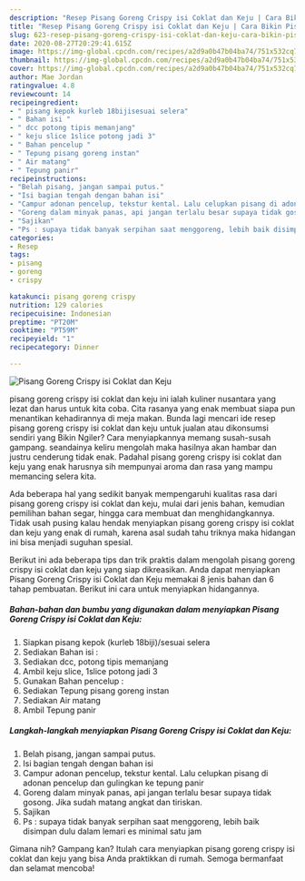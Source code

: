 ```yaml
---
description: "Resep Pisang Goreng Crispy isi Coklat dan Keju | Cara Bikin Pisang Goreng Crispy isi Coklat dan Keju Yang Menggugah Selera"
title: "Resep Pisang Goreng Crispy isi Coklat dan Keju | Cara Bikin Pisang Goreng Crispy isi Coklat dan Keju Yang Menggugah Selera"
slug: 623-resep-pisang-goreng-crispy-isi-coklat-dan-keju-cara-bikin-pisang-goreng-crispy-isi-coklat-dan-keju-yang-menggugah-selera
date: 2020-08-27T20:29:41.615Z
image: https://img-global.cpcdn.com/recipes/a2d9a0b47b04ba74/751x532cq70/pisang-goreng-crispy-isi-coklat-dan-keju-foto-resep-utama.jpg
thumbnail: https://img-global.cpcdn.com/recipes/a2d9a0b47b04ba74/751x532cq70/pisang-goreng-crispy-isi-coklat-dan-keju-foto-resep-utama.jpg
cover: https://img-global.cpcdn.com/recipes/a2d9a0b47b04ba74/751x532cq70/pisang-goreng-crispy-isi-coklat-dan-keju-foto-resep-utama.jpg
author: Mae Jordan
ratingvalue: 4.8
reviewcount: 14
recipeingredient:
- " pisang kepok kurleb 18bijisesuai selera"
- " Bahan isi "
- " dcc potong tipis memanjang"
- " keju slice 1slice potong jadi 3"
- " Bahan pencelup "
- " Tepung pisang goreng instan"
- " Air matang"
- " Tepung panir"
recipeinstructions:
- "Belah pisang, jangan sampai putus."
- "Isi bagian tengah dengan bahan isi"
- "Campur adonan pencelup, tekstur kental. Lalu celupkan pisang di adonan pencelup dan gulingkan ke tepung panir"
- "Goreng dalam minyak panas, api jangan terlalu besar supaya tidak gosong. Jika sudah matang angkat dan tiriskan."
- "Sajikan"
- "Ps : supaya tidak banyak serpihan saat menggoreng, lebih baik disimpan dulu dalam lemari es minimal satu jam"
categories:
- Resep
tags:
- pisang
- goreng
- crispy

katakunci: pisang goreng crispy 
nutrition: 129 calories
recipecuisine: Indonesian
preptime: "PT20M"
cooktime: "PT59M"
recipeyield: "1"
recipecategory: Dinner

---
```



![Pisang Goreng Crispy isi Coklat dan Keju](https://img-global.cpcdn.com/recipes/a2d9a0b47b04ba74/751x532cq70/pisang-goreng-crispy-isi-coklat-dan-keju-foto-resep-utama.jpg)


pisang goreng crispy isi coklat dan keju ini ialah kuliner nusantara yang lezat dan harus untuk kita coba. Cita rasanya yang enak membuat siapa pun menantikan kehadirannya di meja makan.
Bunda lagi mencari ide resep pisang goreng crispy isi coklat dan keju untuk jualan atau dikonsumsi sendiri yang Bikin Ngiler? Cara menyiapkannya memang susah-susah gampang. seandainya keliru mengolah maka hasilnya akan hambar dan justru cenderung tidak enak. Padahal pisang goreng crispy isi coklat dan keju yang enak harusnya sih mempunyai aroma dan rasa yang mampu memancing selera kita.

Ada beberapa hal yang sedikit banyak mempengaruhi kualitas rasa dari pisang goreng crispy isi coklat dan keju, mulai dari jenis bahan, kemudian pemilihan bahan segar, hingga cara membuat dan menghidangkannya. Tidak usah pusing kalau hendak menyiapkan pisang goreng crispy isi coklat dan keju yang enak di rumah, karena asal sudah tahu triknya maka hidangan ini bisa menjadi suguhan spesial.




Berikut ini ada beberapa tips dan trik praktis dalam mengolah pisang goreng crispy isi coklat dan keju yang siap dikreasikan. Anda dapat menyiapkan Pisang Goreng Crispy isi Coklat dan Keju memakai 8 jenis bahan dan 6 tahap pembuatan. Berikut ini cara untuk menyiapkan hidangannya.

<!--inarticleads1-->

##### Bahan-bahan dan bumbu yang digunakan dalam menyiapkan Pisang Goreng Crispy isi Coklat dan Keju:

1. Siapkan  pisang kepok (kurleb 18biji)/sesuai selera
1. Sediakan  Bahan isi :
1. Sediakan  dcc, potong tipis memanjang
1. Ambil  keju slice, 1slice potong jadi 3
1. Gunakan  Bahan pencelup :
1. Sediakan  Tepung pisang goreng instan
1. Sediakan  Air matang
1. Ambil  Tepung panir




<!--inarticleads2-->

##### Langkah-langkah menyiapkan Pisang Goreng Crispy isi Coklat dan Keju:

1. Belah pisang, jangan sampai putus.
1. Isi bagian tengah dengan bahan isi
1. Campur adonan pencelup, tekstur kental. Lalu celupkan pisang di adonan pencelup dan gulingkan ke tepung panir
1. Goreng dalam minyak panas, api jangan terlalu besar supaya tidak gosong. Jika sudah matang angkat dan tiriskan.
1. Sajikan
1. Ps : supaya tidak banyak serpihan saat menggoreng, lebih baik disimpan dulu dalam lemari es minimal satu jam




Gimana nih? Gampang kan? Itulah cara menyiapkan pisang goreng crispy isi coklat dan keju yang bisa Anda praktikkan di rumah. Semoga bermanfaat dan selamat mencoba!
